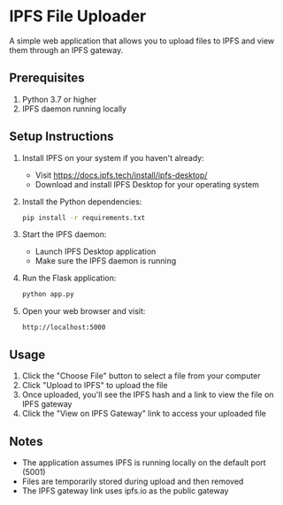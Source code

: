 # IPFS File Uploader

A simple web application that allows you to upload files to IPFS and view them through an IPFS gateway.

## Prerequisites

1. Python 3.7 or higher
2. IPFS daemon running locally

## Setup Instructions

1. Install IPFS on your system if you haven't already:
   - Visit https://docs.ipfs.tech/install/ipfs-desktop/
   - Download and install IPFS Desktop for your operating system

2. Install the Python dependencies:
   ```bash
   pip install -r requirements.txt
   ```

3. Start the IPFS daemon:
   - Launch IPFS Desktop application
   - Make sure the IPFS daemon is running

4. Run the Flask application:
   ```bash
   python app.py
   ```

5. Open your web browser and visit:
   ```
   http://localhost:5000
   ```

## Usage

1. Click the "Choose File" button to select a file from your computer
2. Click "Upload to IPFS" to upload the file
3. Once uploaded, you'll see the IPFS hash and a link to view the file on IPFS gateway
4. Click the "View on IPFS Gateway" link to access your uploaded file

## Notes

- The application assumes IPFS is running locally on the default port (5001)
- Files are temporarily stored during upload and then removed
- The IPFS gateway link uses ipfs.io as the public gateway
